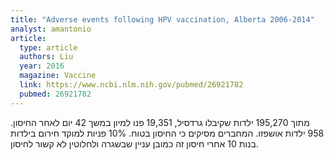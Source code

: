 ```yaml
---
title: "Adverse events following HPV vaccination, Alberta 2006-2014"
analyst: amantonio
article:
  type: article
  authors: Liu
  year: 2016
  magazine: Vaccine
  link: https://www.ncbi.nlm.nih.gov/pubmed/26921782
  pubmed: 26921782
---
```


מתוך 195,270 ילדות שקיבלו גרדסיל, 19,351 פנו למיון במשך 42 יום לאחר החיסון. 958 ילדות אושפזו. המחברים מסיקים כי החיסון בטוח. 10% פניות למוקד חירום בילדות בנות 10 אחרי חיסון זה כמובן עניין שבשגרה ולחלוטין לא קשור לחיסון.
